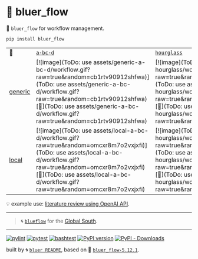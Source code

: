 # 📜 bluer_flow

📜 `bluer_flow` for workflow management.

```bash
pip install bluer_flow
```

|   |   |   |   |   |
| --- | --- | --- | --- | --- |
| 📜 | [`a-bc-d`](./patterns/a-bc-d.dot) | [`hourglass`](./patterns/hourglass.dot) | [`map-reduce`](./patterns/map-reduce.dot) | [`map-reduce-large`](./patterns/map-reduce-large.dot) |
| [generic](./runners/generic.py) | [![image](ToDo: use assets/generic-a-bc-d/workflow.gif?raw=true&random=cb1rtv90912shfwa)](ToDo: use assets/generic-a-bc-d/workflow.gif?raw=true&random=cb1rtv90912shfwa) [🔗](ToDo: use assets/generic-a-bc-d/workflow.gif?raw=true&random=cb1rtv90912shfwa) | [![image](ToDo: use assets/generic-hourglass/workflow.gif?raw=true&random=2ml4o4bhy0awcotl)](ToDo: use assets/generic-hourglass/workflow.gif?raw=true&random=2ml4o4bhy0awcotl) [🔗](ToDo: use assets/generic-hourglass/workflow.gif?raw=true&random=2ml4o4bhy0awcotl) | [![image](ToDo: use assets/generic-map-reduce/workflow.gif?raw=true&random=ousbnc3yex0vcub1)](ToDo: use assets/generic-map-reduce/workflow.gif?raw=true&random=ousbnc3yex0vcub1) [🔗](ToDo: use assets/generic-map-reduce/workflow.gif?raw=true&random=ousbnc3yex0vcub1) | [![image](ToDo: use assets/generic-map-reduce-large/workflow.gif?raw=true&random=ftmj4w1f2x1vlj8a)](ToDo: use assets/generic-map-reduce-large/workflow.gif?raw=true&random=ftmj4w1f2x1vlj8a) [🔗](ToDo: use assets/generic-map-reduce-large/workflow.gif?raw=true&random=ftmj4w1f2x1vlj8a) |
| [local](./runners/local.py) | [![image](ToDo: use assets/local-a-bc-d/workflow.gif?raw=true&random=omcxr8m7o2vxjxfi)](ToDo: use assets/local-a-bc-d/workflow.gif?raw=true&random=omcxr8m7o2vxjxfi) [🔗](ToDo: use assets/local-a-bc-d/workflow.gif?raw=true&random=omcxr8m7o2vxjxfi) | [![image](ToDo: use assets/local-hourglass/workflow.gif?raw=true&random=hdzm46hpk42c8ro1)](ToDo: use assets/local-hourglass/workflow.gif?raw=true&random=hdzm46hpk42c8ro1) [🔗](ToDo: use assets/local-hourglass/workflow.gif?raw=true&random=hdzm46hpk42c8ro1) | [![image](ToDo: use assets/local-map-reduce/workflow.gif?raw=true&random=jwhv5gfp1purmoee)](ToDo: use assets/local-map-reduce/workflow.gif?raw=true&random=jwhv5gfp1purmoee) [🔗](ToDo: use assets/local-map-reduce/workflow.gif?raw=true&random=jwhv5gfp1purmoee) | [![image](ToDo: use assets/local-map-reduce-large/workflow.gif?raw=true&random=vm9u3shndpeokz75)](ToDo: use assets/local-map-reduce-large/workflow.gif?raw=true&random=vm9u3shndpeokz75) [🔗](ToDo: use assets/local-map-reduce-large/workflow.gif?raw=true&random=vm9u3shndpeokz75) |

💡 example use: [literature review using OpenAI API](https://github.com/kamangir/openai-commands/tree/main/openai_commands/literature_review).

---

> 🌀 [`blueflow`](https://github.com/kamangir/notebooks-and-scripts) for the [Global South](https://github.com/kamangir/bluer-south).

---


[![pylint](https://github.com/kamangir/bluer-flow/actions/workflows/pylint.yml/badge.svg)](https://github.com/kamangir/bluer-flow/actions/workflows/pylint.yml) [![pytest](https://github.com/kamangir/bluer-flow/actions/workflows/pytest.yml/badge.svg)](https://github.com/kamangir/bluer-flow/actions/workflows/pytest.yml) [![bashtest](https://github.com/kamangir/bluer-flow/actions/workflows/bashtest.yml/badge.svg)](https://github.com/kamangir/bluer-flow/actions/workflows/bashtest.yml) [![PyPI version](https://img.shields.io/pypi/v/bluer-flow.svg)](https://pypi.org/project/bluer-flow/) [![PyPI - Downloads](https://img.shields.io/pypi/dd/bluer-flow)](https://pypistats.org/packages/bluer-flow)

built by 🌀 [`bluer README`](https://github.com/kamangir/bluer-objects/tree/main/bluer_objects/README), based on 📜 [`bluer_flow-5.12.1`](https://github.com/kamangir/bluer-flow).
